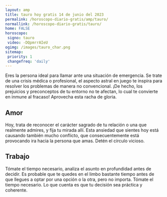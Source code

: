 ```yaml
---
layout: amp
title: tauro hoy gratis 14 de junio del 2023 
permalink: /horoscopo-diario-gratis/amp/tauro/
normallink: /horoscopo-diario-gratis/tauro/
home: FALSE
horoscopo:
 signo: tauro
 video: -DQpmrrAIeU
ogimg: /images/tauro_char.png
sitemap:
 priority: 1
 changefreq: 'daily'
---
```



Eres la persona ideal para llamar ante una situación de emergencia. Se trate de una crisis médica o profesional, el aspecto astral en juego te inspira para resolver los problemas de manera no convencional. ¡De hecho, los prejuicios y preconceptos de tu entorno no te afectan, lo cual te convierte en inmune al fracaso! Aprovecha esta racha de gloria.

## Amor

Hoy, trata de reconocer el carácter sagrado de tu relación o una que realmente admires, y fija tu mirada allí. Esta ansiedad que sientes hoy está causando también mucho conflicto, que consecuentemente está provocando ira hacia la persona que amas. Detén el círculo vicioso.

## Trabajo

Tómate el tiempo necesario, analiza el asunto en profundidad antes de decidir. Es probable que te quedes en el limbo bastante tiempo antes de que llegues a optar por una opción o la otra, pero no importa. Tómate el tiempo necesario. Lo que cuenta es que tu decisión sea práctica y coherente.